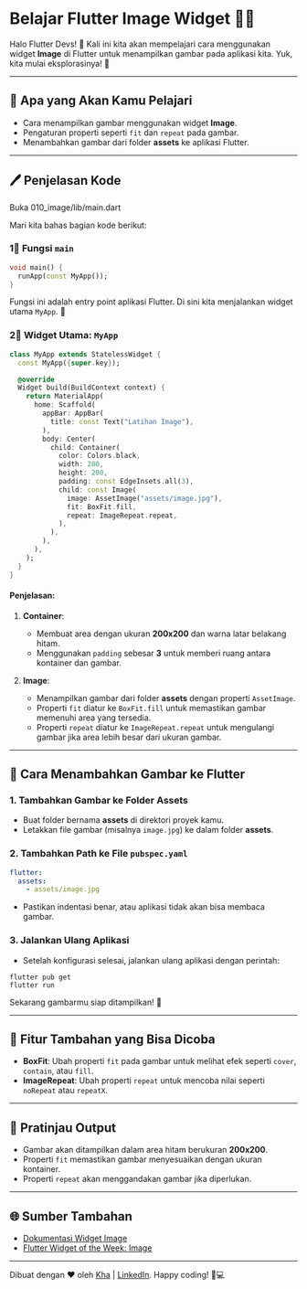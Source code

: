 # Belajar Flutter Image Widget 🌟🌄

Halo Flutter Devs! 👋 Kali ini kita akan mempelajari cara menggunakan widget **Image** di Flutter untuk menampilkan gambar pada aplikasi kita. Yuk, kita mulai eksplorasinya! 🚀

---

## 🎯 Apa yang Akan Kamu Pelajari
- Cara menampilkan gambar menggunakan widget **Image**.
- Pengaturan properti seperti `fit` dan `repeat` pada gambar.
- Menambahkan gambar dari folder **assets** ke aplikasi Flutter.

---

## 🖊️ Penjelasan Kode
Buka 010_image/lib/main.dart

Mari kita bahas bagian kode berikut:

### 1⃣ Fungsi `main`
```dart
void main() {
  runApp(const MyApp());
}
```
Fungsi ini adalah entry point aplikasi Flutter. Di sini kita menjalankan widget utama `MyApp`. 🏡

### 2⃣ Widget Utama: `MyApp`
```dart
class MyApp extends StatelessWidget {
  const MyApp({super.key});

  @override
  Widget build(BuildContext context) {
    return MaterialApp(
      home: Scaffold(
        appBar: AppBar(
          title: const Text("Latihan Image"),
        ),
        body: Center(
          child: Container(
            color: Colors.black,
            width: 200,
            height: 200,
            padding: const EdgeInsets.all(3),
            child: const Image(
              image: AssetImage("assets/image.jpg"),
              fit: BoxFit.fill,
              repeat: ImageRepeat.repeat,
            ),
          ),
        ),
      ),
    );
  }
}
```

#### Penjelasan:
1. **Container**:
   - Membuat area dengan ukuran **200x200** dan warna latar belakang hitam.
   - Menggunakan `padding` sebesar **3** untuk memberi ruang antara kontainer dan gambar.

2. **Image**:
   - Menampilkan gambar dari folder **assets** dengan properti `AssetImage`.
   - Properti `fit` diatur ke `BoxFit.fill` untuk memastikan gambar memenuhi area yang tersedia.
   - Properti `repeat` diatur ke `ImageRepeat.repeat` untuk mengulangi gambar jika area lebih besar dari ukuran gambar.

---

## 🎨 Cara Menambahkan Gambar ke Flutter

### 1. Tambahkan Gambar ke Folder **Assets**
- Buat folder bernama **assets** di direktori proyek kamu.
- Letakkan file gambar (misalnya `image.jpg`) ke dalam folder **assets**.

### 2. Tambahkan Path ke File `pubspec.yaml`
```yaml
flutter:
  assets:
    - assets/image.jpg
```
- Pastikan indentasi benar, atau aplikasi tidak akan bisa membaca gambar.

### 3. Jalankan Ulang Aplikasi
- Setelah konfigurasi selesai, jalankan ulang aplikasi dengan perintah:
```
flutter pub get
flutter run
```
Sekarang gambarmu siap ditampilkan! 📸

---

## 🚀 Fitur Tambahan yang Bisa Dicoba
- **BoxFit**: Ubah properti `fit` pada gambar untuk melihat efek seperti `cover`, `contain`, atau `fill`.
- **ImageRepeat**: Ubah properti `repeat` untuk mencoba nilai seperti `noRepeat` atau `repeatX`.

---

## 🎦 Pratinjau Output
- Gambar akan ditampilkan dalam area hitam berukuran **200x200**.
- Properti `fit` memastikan gambar menyesuaikan dengan ukuran kontainer.
- Properti `repeat` akan menggandakan gambar jika diperlukan.

---

## 🌐 Sumber Tambahan
- [Dokumentasi Widget Image](https://api.flutter.dev/flutter/widgets/Image-class.html)
- [Flutter Widget of the Week: Image](https://www.youtube.com/watch?v=7oIAs-0G4mw)

---

Dibuat dengan ❤️ oleh [Kha](https://www.instagram.com/khalilaah.15/) | [LinkedIn](https://www.linkedin.com/in/khalilullah-nuraini-20246223b/). Happy coding! 🚀💻

